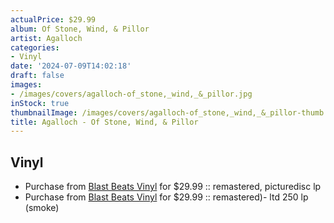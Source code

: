 ```yaml
---
actualPrice: $29.99
album: Of Stone, Wind, & Pillor
artist: Agalloch
categories:
- Vinyl
date: '2024-07-09T14:02:18'
draft: false
images:
- /images/covers/agalloch-of_stone,_wind,_&_pillor.jpg
inStock: true
thumbnailImage: /images/covers/agalloch-of_stone,_wind,_&_pillor-thumb.jpg
title: Agalloch - Of Stone, Wind, & Pillor
---
```


## Vinyl
* Purchase from [Blast Beats Vinyl](https://blastbeatsvinyl.com/products/agalloch-of-stone-wind-pillor-remastered-picturedisc-lp) for $29.99 :: remastered, picturedisc lp
* Purchase from [Blast Beats Vinyl](https://blastbeatsvinyl.com/products/agalloch-of-stone-wind-pillor-remastered-ltd-250-lp-smoke) for $29.99 :: remastered)- ltd 250 lp (smoke)
